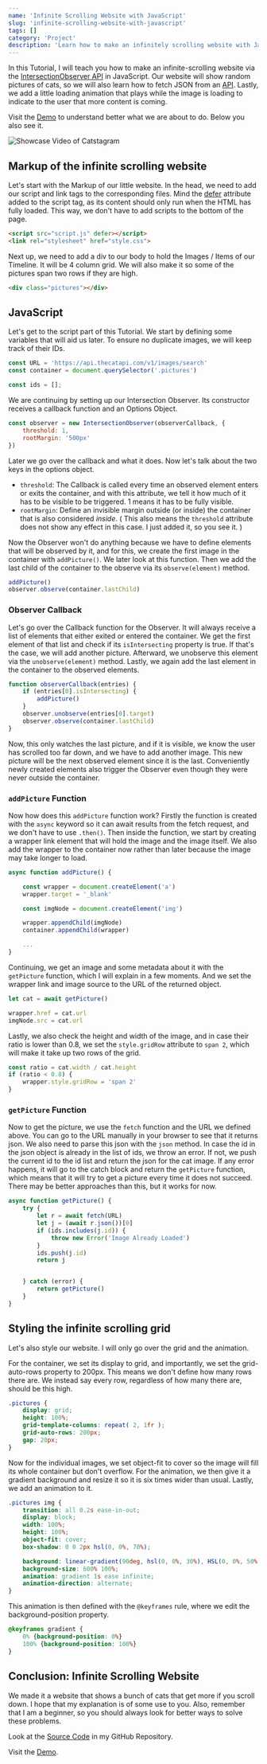 ```yaml
---
name: 'Infinite Scrolling Website with JavaScript'
slug: 'infinite-scrolling-website-with-javascript'
tags: []
category: 'Project'
description: 'Learn how to make an infinitely scrolling website with JavaScript, HTML, and CSS. Learn about the Intersection Observer API.'
---
```


In this Tutorial, I will teach you how to make an infinite-scrolling website via the [IntersectionObserver API](https://developer.mozilla.org/en-US/docs/Web/API/Intersection_Observer_API) in JavaScript. Our website will show random pictures of cats, so we will also learn how to fetch JSON from an [API](https://thecatapi.com/). Lastly, we add a little loading animation that plays while the image is loading to indicate to the user that more content is coming.

Visit the [Demo](https://demos.maximmaeder.com/demo/catstragam/) to understand better what we are about to do. Below you also see it.

![Showcase Video of Catstagram](showcase.gif)

## Markup of the infinite scrolling website

Let's start with the Markup of our little website. In the head, we need to add our script and link tags to the corresponding files. Mind the [defer](https://developer.mozilla.org/en-US/docs/Web/HTML/Element/script#attr-defer) attribute added to the script tag, as its content should only run when the HTML has fully loaded. This way, we don't have to add scripts to the bottom of the page.

```html
<script src="script.js" defer></script>
<link rel="stylesheet" href="style.css">
```

Next up, we need to add a div to our body to hold the Images / Items of our Timeline. It will be 4 column grid. We will also make it so some of the pictures span two rows if they are high.

```html
<div class="pictures"></div>
```

## JavaScript

Let's get to the script part of this Tutorial. We start by defining some variables that will aid us later. To ensure no duplicate images, we will keep track of their IDs.

```js
const URL = 'https://api.thecatapi.com/v1/images/search'
const container = document.querySelector('.pictures')

const ids = [];
```

We are continuing by setting up our Intersection Observer. Its constructor receives a callback function and an Options Object.

```js
const observer = new IntersectionObserver(observerCallback, {
    threshold: 1,
    rootMargin: '500px'
})
```

Later we go over the callback and what it does. Now let's talk about the two keys in the options object.

- `threshold`: The Callback is called every time an observed element enters or exits the container, and with this attribute, we tell it how much of it has to be visible to be triggered. 1 means it has to be fully visible.
- `rootMargin`: Define an invisible margin outside (or inside) the container that is also considered *inside*. ( This also means the `threshold` attribute does not show any effect in this case. I just added it, so you see it. )

Now the Observer won't do anything because we have to define elements that will be observed by it, and for this, we create the first image in the container with `addPicture()`. We later look at this function. Then we add the last child of the container to the observe via its `observe(element)` method.

```js
addPicture()
observer.observe(container.lastChild)
```

### Observer Callback

Let's go over the Callback function for the Observer. It will always receive a list of elements that either exited or entered the container. We get the first element of that list and check if its `isIntersecting` property is true. If that's the case, we will add another picture. Afterward, we unobserve this element via the `unobserve(element)` method. Lastly, we again add the last element in the container to the observed elements.

```js
function observerCallback(entries) {
    if (entries[0].isIntersecting) {
        addPicture()
    }
    observer.unobserve(entries[0].target)
    observer.observe(container.lastChild)
}
```

Now, this only watches the last picture, and if it is visible, we know the user has scrolled too far down, and we have to add another image. This new picture will be the next observed element since it is the last. Conveniently newly created elements also trigger the Observer even though they were never outside the container.

### `addPicture` Function

Now how does this `addPicture` function work? Firstly the function is created with the `async` keyword so it can await results from the fetch request, and we don't have to use `.then()`. Then inside the function, we start by creating a wrapper link element that will hold the image and the image itself. We also add the wrapper to the container now rather than later because the image may take longer to load.

```js
async function addPicture() {

    const wrapper = document.createElement('a')
    wrapper.target = '_blank'

    const imgNode = document.createElement('img')

    wrapper.appendChild(imgNode)
    container.appendChild(wrapper)

    ...
}
```

Continuing, we get an image and some metadata about it with the `getPicture` function, which I will explain in a few moments. And we set the wrapper link and image source to the URL of the returned object.

```js
let cat = await getPicture()

wrapper.href = cat.url
imgNode.src = cat.url
```

Lastly, we also check the height and width of the image, and in case their ratio is lower than 0.8, we set the `style.gridRow` attribute to `span 2`, which will make it take up two rows of the grid.

```js
const ratio = cat.width / cat.height
if (ratio < 0.8) {
    wrapper.style.gridRow = 'span 2'
}
```

### `getPicture` Function

Now to get the picture, we use the `fetch` function and the URL we defined above. You can go to the URL manually in your browser to see that it returns json. We also need to parse this json with the `json` method. In case the id in the json object is already in the list of ids, we throw an error. If not, we push the current id to the id list and return the json for the cat image. If any error happens, it will go to the catch block and return the `getPicture` function, which means that it will try to get a picture every time it does not succeed. There may be better approaches than this, but it works for now.

```js
async function getPicture() {
    try {
        let r = await fetch(URL)
        let j = (await r.json())[0]
        if (ids.includes(j.id)) {
            throw new Error('Image Already Loaded')
        }
        ids.push(j.id)
        return j


    } catch (error) {
        return getPicture()
    }
}
```

## Styling the infinite scrolling grid

Let's also style our website. I will only go over the grid and the animation.

For the container, we set its display to grid, and importantly, we set the grid-auto-rows property to 200px. This means we don't define how many rows there are. We instead say every row, regardless of how many there are, should be this high.

```CSS
.pictures {
    display: grid;
    height: 100%;
    grid-template-columns: repeat( 2, 1fr );
    grid-auto-rows: 200px;
    gap: 20px;
}
```

Now for the individual images, we set object-fit to cover so the image will fill its whole container but don't overflow. For the animation, we then give it a gradient background and resize it so it is six times wider than usual. Lastly, we add an animation to it.

```CSS
.pictures img {
    transition: all 0.2s ease-in-out;
    display: block;
    width: 100%;
    height: 100%;
    object-fit: cover;
    box-shadow: 0 0 2px hsl(0, 0%, 70%);

    background: linear-gradient(90deg, hsl(0, 0%, 30%), HSL(0, 0%, 50%), HSL(0, 0%, 30%));
    background-size: 600% 100%;
    animation: gradient 1s ease infinite;
    animation-direction: alternate;
}
```

This animation is then defined with the `@keyframes` rule, where we edit the background-position property.

```CSS
@keyframes gradient {
    0% {background-position: 0%}
    100% {background-position: 100%}
}
```

## Conclusion: Infinite Scrolling Website

We made it a website that shows a bunch of cats that get more if you scroll down. I hope that my explanation is of some use to you. Also, remember that I am a beginner, so you should always look for better ways to solve these problems.

Look at the [Source Code](https://github.com/Maximinodotpy/articles) in my GitHub Repository.

Visit the [Demo](https://demos.maximmaeder.com/demo/catstragam/).